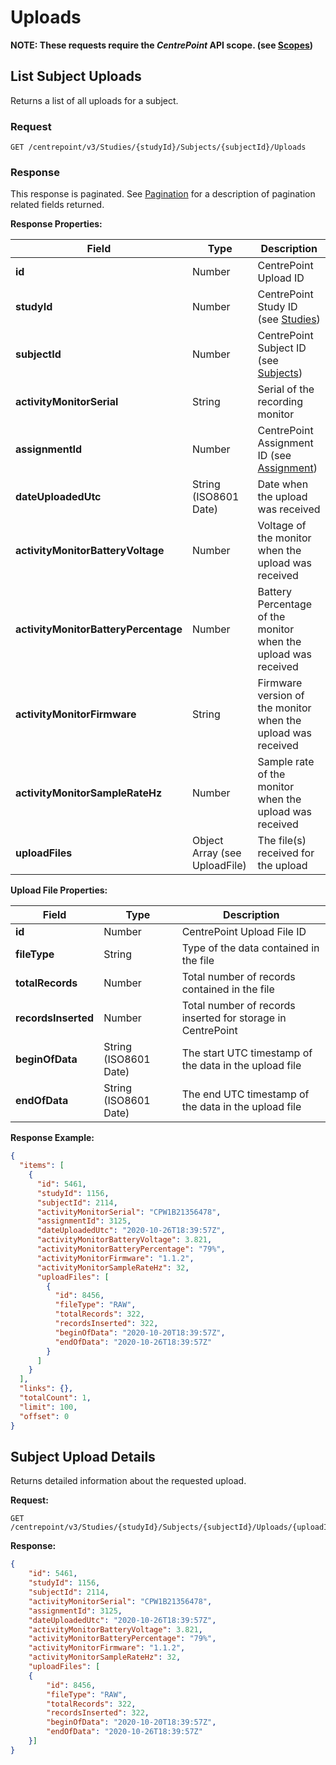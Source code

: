 # Uploads

**NOTE: These requests require the *CentrePoint* API scope. (see [Scopes](scopes.md))**

## List Subject Uploads

Returns a list of all uploads for a subject.

### Request

```http
GET /centrepoint/v3/Studies/{studyId}/Subjects/{subjectId}/Uploads
```

### Response

This response is paginated. See [Pagination](pagination.md) for a description of pagination related fields returned.

**Response Properties:**

Field|Type|Description|
-----|----|-----------|
**id**|Number|CentrePoint Upload ID|
**studyId**|Number|CentrePoint Study ID (see [Studies](studies.md))|
**subjectId**|Number|CentrePoint Subject ID (see [Subjects](subjects.md))|
**activityMonitorSerial**|String|Serial of the recording monitor|
**assignmentId**|Number|CentrePoint Assignment ID (see [Assignment](assignments.md))|
**dateUploadedUtc**|String (ISO8601 Date)|Date when the upload was received|
**activityMonitorBatteryVoltage**|Number|Voltage of the monitor when the upload was received|
**activityMonitorBatteryPercentage**|Number|Battery Percentage of the monitor when the upload was received|
**activityMonitorFirmware**|String|Firmware version of the monitor when the upload was received|
**activityMonitorSampleRateHz**|Number|Sample rate of the monitor when the upload was received|
**uploadFiles**|Object Array (see UploadFile)|The file(s) received for the upload|

**Upload File Properties:**

Field|Type|Description|
-----|----|-----------|
**id**|Number|CentrePoint Upload File ID|
**fileType**|String|Type of the data contained in the file|
**totalRecords**|Number|Total number of records contained in the file|
**recordsInserted**|Number|Total number of records inserted for storage in CentrePoint|
**beginOfData**|String (ISO8601 Date)|The start UTC timestamp of the data in the upload file|
**endOfData**|String (ISO8601 Date)|The end UTC timestamp of the data in the upload file|

**Response Example:**

```json
{
  "items": [
    {
      "id": 5461,
      "studyId": 1156,
      "subjectId": 2114,
      "activityMonitorSerial": "CPW1B21356478",
      "assignmentId": 3125,
      "dateUploadedUtc": "2020-10-26T18:39:57Z",
      "activityMonitorBatteryVoltage": 3.821,
      "activityMonitorBatteryPercentage": "79%",
      "activityMonitorFirmware": "1.1.2",
      "activityMonitorSampleRateHz": 32,
      "uploadFiles": [
        {
          "id": 8456,
          "fileType": "RAW",
          "totalRecords": 322,
          "recordsInserted": 322,
          "beginOfData": "2020-10-20T18:39:57Z",
          "endOfData": "2020-10-26T18:39:57Z"
        }
      ]
    }
  ],
  "links": {},
  "totalCount": 1,
  "limit": 100,
  "offset": 0
}
```

## Subject Upload Details

Returns detailed information about the requested upload.

**Request:**

```http
GET /centrepoint/v3/Studies/{studyId}/Subjects/{subjectId}/Uploads/{uploadId}
```

**Response:**

```json
{
    "id": 5461,
    "studyId": 1156,
    "subjectId": 2114,
    "activityMonitorSerial": "CPW1B21356478",
    "assignmentId": 3125,
    "dateUploadedUtc": "2020-10-26T18:39:57Z",
    "activityMonitorBatteryVoltage": 3.821,
    "activityMonitorBatteryPercentage": "79%",
    "activityMonitorFirmware": "1.1.2",
    "activityMonitorSampleRateHz": 32,
    "uploadFiles": [
    {
        "id": 8456,
        "fileType": "RAW",
        "totalRecords": 322,
        "recordsInserted": 322,
        "beginOfData": "2020-10-20T18:39:57Z",
        "endOfData": "2020-10-26T18:39:57Z"
    }]
}
```
